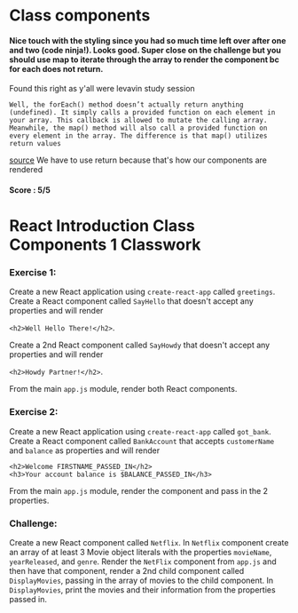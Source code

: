# Class components
#### Nice touch with the styling since you had so much time left over after one and two (code ninja!). Looks good. Super close on the challenge but you should use map to iterate through the array to render the component bc for each does not return.
Found this right as y'all were levavin study session
```
Well, the forEach() method doesn’t actually return anything (undefined). It simply calls a provided function on each element in your array. This callback is allowed to mutate the calling array.
Meanwhile, the map() method will also call a provided function on every element in the array. The difference is that map() utilizes return values 
```
[source](https://codeburst.io/javascript-map-vs-foreach-f38111822c0f)
We have to use return because that's how our components are rendered
#### Score : 5/5


# React Introduction Class Components 1 Classwork

### Exercise 1:
Create a new React application using ```create-react-app``` called ```greetings```. Create a React component called ```SayHello``` that doesn't accept any properties and will render 

```<h2>Well Hello There!</h2>```. 

Create a 2nd React component called ```SayHowdy``` that doesn't accept any properties and will render 

```<h2>Howdy Partner!</h2>```. 

From the main ```app.js``` module, render both React components.

### Exercise 2:
Create a new React application using ```create-react-app``` called ```got_bank```. Create a React component called ```BankAccount``` that accepts ```customerName``` and ```balance``` as properties and will render 
```
<h2>Welcome FIRSTNAME_PASSED_IN</h2> 
<h3>Your account balance is $BALANCE_PASSED_IN</h3>
``` 

From the main ```app.js``` module, render the component and pass in the 2 properties. 

### Challenge:
Create a new React component called ```Netflix```. In ```Netflix``` component create an array of at least 3 Movie object literals with the properties ```movieName```, ```yearReleased```, and ```genre```. Render the ```NetFlix``` component from ```app.js``` and then have that component, render a 2nd child component called ```DisplayMovies```, passing in the array of movies to the child component. In ```DisplayMovies```, print the movies and their information from the properties passed in.
